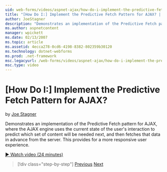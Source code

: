 ```yaml
---
uid: web-forms/videos/aspnet-ajax/how-do-i-implement-the-predictive-fetch-pattern-for-ajax
title: "[How Do I:] Implement the Predictive Fetch Pattern for AJAX? | Microsoft Docs"
author: JoeStagner
description: "Demonstrates an implementation of the Predictive Fetch pattern for AJAX, where the AJAX engine uses the current state of the user's interaction to predict wh..."
ms.author: aspnetcontent
manager: wpickett
ms.date: 02/13/2007
ms.topic: article
ms.assetid: 4ecca278-0cd6-4198-8382-802359b30120
ms.technology: dotnet-webforms
ms.prod: .net-framework
msc.legacyurl: /web-forms/videos/aspnet-ajax/how-do-i-implement-the-predictive-fetch-pattern-for-ajax
msc.type: video
---
```

[How Do I:] Implement the Predictive Fetch Pattern for AJAX?
====================
by [Joe Stagner](https://github.com/JoeStagner)

Demonstrates an implementation of the Predictive Fetch pattern for AJAX, where the AJAX engine uses the current state of the user's interaction to predict which set of content will be needed next, and then fetches that data in advance from the server. This provides for a more responsive user experience.

[&#9654; Watch video (24 minutes)](https://channel9.msdn.com/Blogs/ASP-NET-Site-Videos/how-do-i-implement-the-predictive-fetch-pattern-for-ajax)

>[!div class="step-by-step"]
[Previous](how-do-i-use-the-aspnet-ajax-timer-control.md)
[Next](how-do-i-implement-the-ajax-paging-pattern.md)
